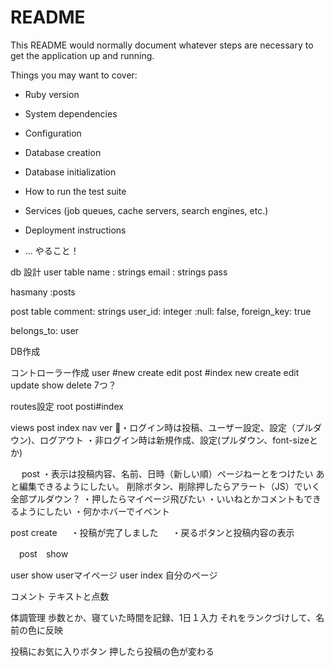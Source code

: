 # README

This README would normally document whatever steps are necessary to get the
application up and running.

Things you may want to cover:

* Ruby version

* System dependencies

* Configuration

* Database creation

* Database initialization

* How to run the test suite

* Services (job queues, cache servers, search engines, etc.)

* Deployment instructions

* ...
やること！

db 設計
user table
 name : strings
 email : strings
 pass

 hasmany :posts

post table
 comment: strings
 user_id: integer :null: false, foreign_key: true

 belongs_to: user


DB作成

コントローラー作成
user  #new create edit
post  #index new create edit update show delete 7つ？


routes設定
root posti#index

views
 post index
   nav ver 
    ・ログイン時は投稿、ユーザー設定、設定（プルダウン)、ログアウト
    ・非ログイン時は新規作成、設定(プルダウン、font-sizeとか)

　 post
    ・表示は投稿内容、名前、日時（新しい順）ページねーとをつけたい
    あと編集できるようにしたい。
    削除ボタン、削除押したらアラート（JS）でいく
    全部プルダウン？
    ・押したらマイページ飛びたい
    ・いいねとかコメントもできるようにしたい
    ・何かホバーでイベント
<!-- 
post new
　 ・投稿画面 -->
  
post create
　 ・投稿が完了しました
　 ・戻るボタンと投稿内容の表示


　post　show
  

user show 
  userマイページ
user index
  自分のページ

  コメント
   テキストと点数
   
  
  体調管理
    歩数とか、寝ていた時間を記録、1日１入力
    それをランクづけして、名前の色に反映

  投稿にお気に入りボタン
    押したら投稿の色が変わる